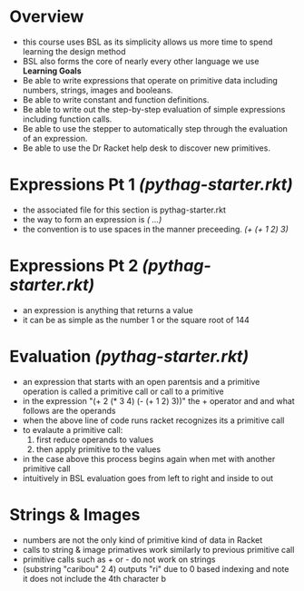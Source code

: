 # Overview
* this course uses BSL as its simplicity allows us more time to spend learning the design method 
* BSL also forms the core of nearly every other language we use
**Learning Goals**
* Be able to write expressions that operate on primitive data including numbers, strings, images and booleans. 
* Be able to write constant and function definitions.
* Be able to write out the step-by-step evaluation of simple expressions including function calls.
* Be able to use the stepper to automatically step through the evaluation of an expression.
* Be able to use the Dr Racket help desk to discover new primitives.

# Expressions Pt 1 *(pythag-starter.rkt)*
* the associated file for this section is pythag-starter.rkt
* the way to form an expression is *(<primitive operator> <expression>...)*
* the convention is to use spaces in the manner preceeding. *(+ (+ 1 2) 3)*

# Expressions Pt 2 *(pythag-starter.rkt)*
* an expression is anything that returns a value 
* it can be as simple as the number 1 or the square root of 144

# Evaluation *(pythag-starter.rkt)*
* an expression that starts with an open parentsis and a primitive operation is called a primitive call or call to a primitive 
* in the expression "(+ 2 (* 3 4) (- (+ 1 2) 3))" the + operator and and what follows are the operands
* when the above line of code runs racket recognizes its a primitive call
* to evalaute a primitive call:
    1. first reduce operands to values
    2. then apply primitive to the values
* in the case above this process begins again when met with another primitive call 
* intuitively in BSL evaluation goes from left to right and inside to out

# Strings & Images 
* numbers are not the only kind of primitive kind of data in Racket
* calls to string & image primatives work similarly to previous primitive call
* primitive calls such as + or - do not work on strings 
* (substring "caribou" 2 4) outputs "ri" due to 0 based indexing and note it does not include the 4th character b
